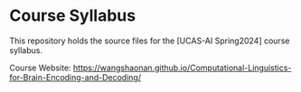 # Course Syllabus

This repository holds the source files for the [UCAS-AI Spring2024] course syllabus.

[UCAS-AI Summer2024]: [https://wangshaonan.github.io/Computational-Linguistics-for-Brain-Encoding-and-Decoding/]

Course Website: https://wangshaonan.github.io/Computational-Linguistics-for-Brain-Encoding-and-Decoding/
